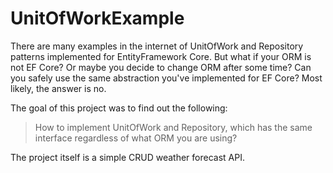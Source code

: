 # UnitOfWorkExample

There are many examples in the internet of UnitOfWork and Repository patterns implemented for EntityFramework Core.
But what if your ORM is not EF Core? Or maybe you decide to change ORM after some time? Can you safely use the same abstraction you've implemented for EF Core? Most likely, the answer is no.

The goal of this project was to find out the following:

> How to implement UnitOfWork and Repository, which has the same interface regardless of what ORM you are using?

The project itself is a simple CRUD weather forecast API.
